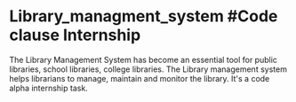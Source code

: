 # Library_managment_system #Code clause Internship
The Library Management System has become an essential tool for public libraries, school libraries, college libraries. The Library management system helps librarians to manage, maintain and monitor the library. It's a code alpha internship task.
